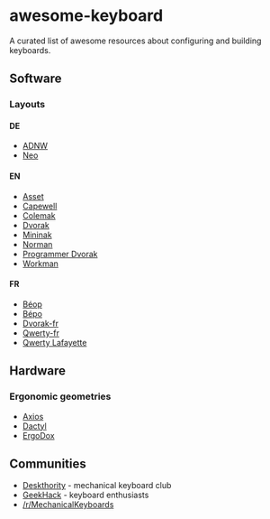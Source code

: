 # awesome-keyboard

A curated list of awesome resources about configuring and building keyboards.

## Software

### Layouts

#### DE

- [ADNW](http://www.adnw.de)
- [Neo](http://www.neo-layout.org)

#### EN

- [Asset](http://millikeys.sourceforge.net/asset/)
- [Capewell](http://www.michaelcapewell.com/projects/keyboard/)
- [Colemak](http://colemak.com)
- [Dvorak](https://en.wikipedia.org/wiki/Dvorak_Simplified_Keyboard)
- [Mininak](http://www.minimak.org)
- [Norman](https://normanlayout.info)
- [Programmer Dvorak](http://www.kaufmann.no/roland/dvorak/)
- [Workman](http://www.workmanlayout.com)

#### FR

- [Béop](http://beop.free.fr)
- [Bépo](http://bepo.fr)
- [Dvorak-fr](http://www.algo.be/ergo/dvorak-fr.html)
- [Qwerty-fr](http://marin.jb.free.fr/qwerty-fr/)
- [Qwerty Lafayette](http://fabi1cazenave.github.io/qwerty-lafayette/)

## Hardware

### Ergonomic geometries

- [Axios](http://axios.io/models)
- [Dactyl](https://github.com/adereth/dactyl-keyboard)
- [ErgoDox](http://ergodox.org)

## Communities

- [Deskthority](http://deskthority.net) - mechanical keyboard club
- [GeekHack](https://geekhack.org) - keyboard enthusiasts
- [/r/MechanicalKeyboards](https://www.reddit.com/r/MechanicalKeyboards/)
